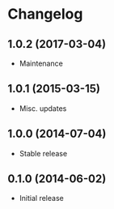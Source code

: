 # Changelog

## 1.0.2 (2017-03-04)

- Maintenance

## 1.0.1 (2015-03-15)

- Misc. updates

## 1.0.0 (2014-07-04)

- Stable release

## 0.1.0 (2014-06-02)

- Initial release